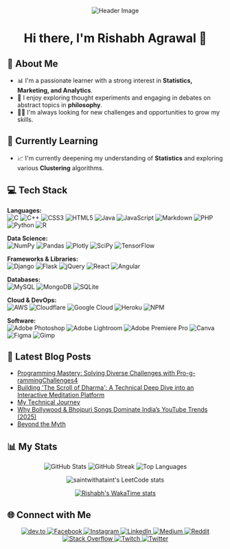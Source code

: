 <!-- Header Image -->
<p align="center">
  <img src="https://capsule-render.vercel.app/api?type=wave&color=auto&height=300&section=header&text=Rishabh%20Agrawal&fontSize=70&descAlignY=51&descAlign=62" alt="Header Image" />
</p>

<!-- Introduction -->
<h1 align="center">Hi there, I'm Rishabh Agrawal 👋</h1>

<!-- About Me -->
## 📖 About Me

- 📊 I'm a passionate learner with a strong interest in **Statistics, Marketing, and Analytics**.
- 🧠 I enjoy exploring thought experiments and engaging in debates on abstract topics in **philosophy**.
- 👨‍💻 I'm always looking for new challenges and opportunities to grow my skills.

<!-- Currently Learning -->
## 🌱 Currently Learning

- 📈 I'm currently deepening my understanding of **Statistics** and exploring various **Clustering** algorithms.

<!-- Tech Stack -->
## 💻 Tech Stack

<p align="left">
  <strong>Languages:</strong><br>
  <img src="https://img.shields.io/badge/c-%2300599C.svg?style=for-the-badge&logo=c&logoColor=white" alt="C" />
  <img src="https://img.shields.io/badge/c++-%2300599C.svg?style=for-the-badge&logo=c%2B%2B&logoColor=white" alt="C++" />
  <img src="https://img.shields.io/badge/css3-%231572B6.svg?style=for-the-badge&logo=css3&logoColor=white" alt="CSS3" />
  <img src="https://img.shields.io/badge/html5-%23E34F26.svg?style=for-the-badge&logo=html5&logoColor=white" alt="HTML5" />
  <img src="https://img.shields.io/badge/java-%23ED8B00.svg?style=for-the-badge&logo=java&logoColor=white" alt="Java" />
  <img src="https://img.shields.io/badge/javascript-%23323330.svg?style=for-the-badge&logo=javascript&logoColor=%23F7DF1E" alt="JavaScript" />
  <img src="https://img.shields.io/badge/markdown-%23000000.svg?style=for-the-badge&logo=markdown&logoColor=white" alt="Markdown" />
  <img src="https://img.shields.io/badge/php-%23777BB4.svg?style=for-the-badge&logo=php&logoColor=white" alt="PHP" />
  <img src="https://img.shields.io/badge/python-3670A0?style=for-the-badge&logo=python&logoColor=ffdd54" alt="Python" />
  <img src="https://img.shields.io/badge/r-%23276DC3.svg?style=for-the-badge&logo=r&logoColor=white" alt="R" />
</p>

<p align="left">
  <strong>Data Science:</strong><br>
  <img src="https://img.shields.io/badge/numpy-%23013243.svg?style=for-the-badge&logo=numpy&logoColor=white" alt="NumPy" />
  <img src="https://img.shields.io/badge/pandas-%23150458.svg?style=for-the-badge&logo=pandas&logoColor=white" alt="Pandas" />
  <img src="https://img.shields.io/badge/Plotly-%233F4F75.svg?style=for-the-badge&logo=plotly&logoColor=white" alt="Plotly" />
  <img src="https://img.shields.io/badge/SciPy-%230C55A5.svg?style=for-the-badge&logo=scipy&logoColor=%white" alt="SciPy" />
  <img src="https://img.shields.io/badge/TensorFlow-%23FF6F00.svg?style=for-the-badge&logo=TensorFlow&logoColor=white" alt="TensorFlow" />
</p>

<p align="left">
  <strong>Frameworks & Libraries:</strong><br>
  <img src="https://img.shields.io/badge/django-%23092E20.svg?style=for-the-badge&logo=django&logoColor=white" alt="Django" />
  <img src="https://img.shields.io/badge/flask-%23000.svg?style=for-the-badge&logo=flask&logoColor=white" alt="Flask" />
  <img src="https://img.shields.io/badge/jquery-%230769AD.svg?style=for-the-badge&logo=jquery&logoColor=white" alt="jQuery" />
  <img src="https://img.shields.io/badge/react-%2320232a.svg?style=for-the-badge&logo=react&logoColor=%2361DAFB" alt="React" />
  <img src="https://img.shields.io/badge/angular-%23DD0031.svg?style=for-the-badge&logo=angular&logoColor=white" alt="Angular" />
</p>

<p align="left">
  <strong>Databases:</strong><br>
  <img src="https://img.shields.io/badge/mysql-%2300f.svg?style=for-the-badge&logo=mysql&logoColor=white" alt="MySQL" />
  <img src="https://img.shields.io/badge/MongoDB-%234ea94b.svg?style=for-the-badge&logo=mongodb&logoColor=white" alt="MongoDB" />
  <img src="https://img.shields.io/badge/sqlite-%2307405e.svg?style=for-the-badge&logo=sqlite&logoColor=white" alt="SQLite" />
</p>

<p align="left">
  <strong>Cloud & DevOps:</strong><br>
  <img src="https://img.shields.io/badge/AWS-%23FF9900.svg?style=for-the-badge&logo=amazon-aws&logoColor=white" alt="AWS" />
  <img src="https://img.shields.io/badge/Cloudflare-F38020?style=for-the-badge&logo=Cloudflare&logoColor=white" alt="Cloudflare" />
  <img src="https://img.shields.io/badge/Google%20Cloud-%234285F4.svg?style=for-the-badge&logo=google-cloud&logoColor=white" alt="Google Cloud" />
  <img src="https://img.shields.io/badge/heroku-%23430098.svg?style=for-the-badge&logo=heroku&logoColor=white" alt="Heroku" />
  <img src="https://img.shields.io/badge/NPM-%23000000.svg?style=for-the-badge&logo=npm&logoColor=white" alt="NPM" />
</p>

<p align="left">
  <strong>Software:</strong><br>
  <img src="https://img.shields.io/badge/adobephotoshop-%2331A8FF.svg?style=for-the-badge&logo=adobephotoshop&logoColor=white" alt="Adobe Photoshop" />
  <img src="https://img.shields.io/badge/Adobe%20Lightroom-31A8FF.svg?style=for-the-badge&logo=Adobe%20Lightroom&logoColor=white" alt="Adobe Lightroom" />
  <img src="https://img.shields.io/badge/Adobe%20Premiere%20Pro-9999FF.svg?style=for-the-badge&logo=Adobe%20Premiere%20Pro&logoColor=white" alt="Adobe Premiere Pro" />
  <img src="https://img.shields.io/badge/Canva-%2300C4CC.svg?style=for-the-badge&logo=Canva&logoColor=white" alt="Canva" />
  <img src="https://img.shields.io/badge/figma-%23F24E1E.svg?style=for-the-badge&logo=figma&logoColor=white" alt="Figma" />
  <img src="https://img.shields.io/badge/Gimp-657D8B?style=for-the-badge&logo=gimp&logoColor=FFFFFF" alt="Gimp" />
</p>

<!-- Latest Blog Posts -->
## 📝 Latest Blog Posts

<!-- BLOG-POST-LIST:START -->
- [Programming Mastery: Solving Diverse Challenges with Pro-g-rammingChallenges4](https://dev.to/saint2706/programming-mastery-solving-diverse-challenges-with-pro-g-rammingchallenges4-1jh5)
- [Building &#39;The Scroll of Dharma&#39;: A Technical Deep Dive into an Interactive Meditation Platform](https://dev.to/saint2706/building-the-scroll-of-dharma-a-technical-deep-dive-into-an-interactive-meditation-platform-4bob)
- [My Technical Journey](https://saint2706.medium.com/my-technical-journey-2688ee2df00b?source=rss-cc415cecd21e------2)
- [Why Bollywood &amp; Bhojpuri Songs Dominate India’s YouTube Trends &lpar;2025&rpar;](https://saint2706.medium.com/why-bollywood-bhojpuri-songs-dominate-indias-youtube-trends-2025-006e72db9c98?source=rss-cc415cecd21e------2)
- [Beyond the Myth](https://saint2706.medium.com/beyond-the-myth-2db5dfedce11?source=rss-cc415cecd21e------2)
<!-- BLOG-POST-LIST:END -->

<!-- GitHub Stats & WakaTime -->
## 📊 My Stats

<!-- GitHub Stats -->
<p align="center">
  <img src="https://github-readme-stats.vercel.app/api?username=saint2706&theme=material-palenight&hide_border=false&include_all_commits=true&count_private=true" alt="GitHub Stats" />
  <img src="https://github-readme-streak-stats.herokuapp.com/?user=saint2706&theme=material-palenight&hide_border=false" alt="GitHub Streak" />
  <img src="https://github-readme-stats.vercel.app/api/top-langs/?username=saint2706&theme=material-palenight&hide_border=false&include_all_commits=true&count_private=true&layout=compact" alt="Top Languages" />
</p>

<!-- LeetCode Stats -->
<p align="center">
  <img src="https://leetcode-badge-sage.vercel.app/badge/saintwithataint?theme=dark&bgColor=292D3E" alt="saintwithataint's LeetCode stats" />
</p>

<!-- WakaTime Stats -->
<p align="center">
  <a href="https://github.com/anuraghazra/github-readme-stats"><img alt="Rishabh's WakaTime stats" src="https://github-readme-stats.vercel.app/api/wakatime?username=Saint2706&layout=compact&hide_border=true" /></a>
</p>

<!-- Socials -->
## 🌐 Connect with Me

<p align="center">
  <a href="https://dev.to/saint2706" target="_blank">
    <img src="https://img.shields.io/badge/dev.to-0A0A0A?style=for-the-badge&logo=dev.to&logoColor=white" alt="dev.to" />
  </a>
  <a href="https://facebook.com/Saint.00000000000" target="_blank">
    <img src="https://img.shields.io/badge/Facebook-%231877F2.svg?style=for-the-badge&logo=Facebook&logoColor=white" alt="Facebook" />
  </a>
  <a href="https://instagram.com/rishabhagrawal2706" target="_blank">
    <img src="https://img.shields.io/badge/Instagram-%23E4405F.svg?style=for-the-badge&logo=Instagram&logoColor=white" alt="Instagram" />
  </a>
  <a href="https://linkedin.com/in/rishabh-agrawal-1807321b9" target="_blank">
    <img src="https://img.shields.io/badge/LinkedIn-%230077B5.svg?style=for-the-badge&logo=linkedin&logoColor=white" alt="LinkedIn" />
  </a>
  <a href="https://medium.com/@saint2706" target="_blank">
    <img src="https://img.shields.io/badge/Medium-12100E?style=for-the-badge&logo=medium&logoColor=white" alt="Medium" />
  </a>
  <a href="https://reddit.com/user/saintwithataint" target="_blank">
    <img src="https://img.shields.io/badge/Reddit-%23FF4500.svg?style=for-the-badge&logo=Reddit&logoColor=white" alt="Reddit" />
  </a>
  <a href="https://stackoverflow.com/users/10664221" target="_blank">
    <img src="https://img.shields.io/badge/-Stackoverflow-FE7A16?style=for-the-badge&logo=stack-overflow&logoColor=white" alt="Stack Overflow" />
  </a>
  <a href="https://twitch.tv/saint2706" target="_blank">
    <img src="https://img.shields.io/badge/Twitch-%239146FF.svg?style=for-the-badge&logo=Twitch&logoColor=white" alt="Twitch" />
  </a>
  <a href="https://twitter.com/saint2706" target="_blank">
    <img src="https://img.shields.io/badge/Twitter-%231DA1F2.svg?style=for-the-badge&logo=Twitter&logoColor=white" alt="Twitter" />
  </a>
</p>
